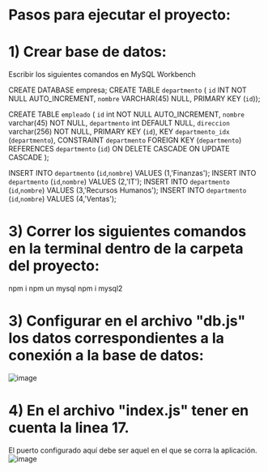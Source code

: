 # Pasos para ejecutar el proyecto:

# 1) Crear base de datos:
Escribir los siguientes comandos en MySQL Workbench

CREATE DATABASE empresa;
CREATE TABLE `departmento` (
  `id` INT NOT NULL AUTO_INCREMENT,
  `nombre` VARCHAR(45) NULL,
  PRIMARY KEY (`id`));

CREATE TABLE `empleado` (
  `id` int NOT NULL AUTO_INCREMENT,
  `nombre` varchar(45) NOT NULL,
  `departmento` int DEFAULT NULL,
  `direccion` varchar(256) NOT NULL,
  PRIMARY KEY (`id`),
  KEY `departmento_idx` (`departmento`),
  CONSTRAINT `departmento` FOREIGN KEY (`departmento`)
    REFERENCES `departmento` (`id`)
    ON DELETE CASCADE ON UPDATE CASCADE
);

INSERT INTO `departmento` (`id`,`nombre`) VALUES (1,'Finanzas');
INSERT INTO `departmento` (`id`,`nombre`) VALUES (2,'IT');
INSERT INTO `departmento` (`id`,`nombre`) VALUES (3,'Recursos Humanos');
INSERT INTO `departmento` (`id`,`nombre`) VALUES (4,'Ventas');

# 3) Correr los siguientes comandos en la terminal dentro de la carpeta del proyecto:
npm i
npm un mysql 
npm i mysql2

# 3) Configurar en el archivo "db.js" los datos correspondientes a la conexión a la base de datos:
![image](https://user-images.githubusercontent.com/82101541/173268509-66174a6a-076a-44de-a206-71457b97c7ca.png)

# 4) En el archivo "index.js" tener en cuenta la linea 17.
El puerto configurado aquí debe ser aquel en el que se corra la aplicación.
![image](https://user-images.githubusercontent.com/82101541/173269057-65a91ca8-2f09-4a00-9659-dcaa53b14613.png)


